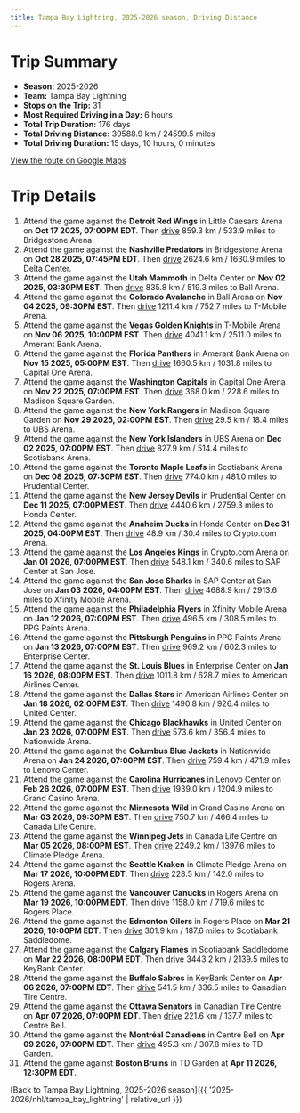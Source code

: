 ```yaml
---
title: Tampa Bay Lightning, 2025-2026 season, Driving Distance
---
```


# Trip Summary
- **Season:** 2025-2026
- **Team:** Tampa Bay Lightning
- **Stops on the Trip:** 31
- **Most Required Driving in a Day:** 6 hours
- **Total Trip Duration:** 176 days
- **Total Driving Distance:** 39588.9 km / 24599.5 miles
- **Total Driving Duration:** 15 days, 10 hours, 0 minutes

[View the route on Google Maps](https://www.google.com/maps/dir/Little+Caesars+Arena+Detroit/Bridgestone+Arena+Nashville/Delta+Center+Utah/Ball+Arena+Colorado/T-Mobile+Arena+Vegas/Amerant+Bank+Arena+Florida/Capital+One+Arena+Washington/Madison+Square+Garden+New+York/UBS+Arena+New+York/Scotiabank+Arena+Toronto/Prudential+Center+New+Jersey/Honda+Center+Anaheim/Crypto.com+Arena+Los+Angeles/SAP+Center+at+San+Jose+San+Jose/Xfinity+Mobile+Arena+Philadelphia/PPG+Paints+Arena+Pittsburgh/Enterprise+Center+St.+Louis/American+Airlines+Center+Dallas/United+Center+Chicago/Nationwide+Arena+Columbus/Lenovo+Center+Carolina/Grand+Casino+Arena+Minnesota/Canada+Life+Centre+Winnipeg/Climate+Pledge+Arena+Seattle/Rogers+Arena+Vancouver/Rogers+Place+Edmonton/Scotiabank+Saddledome+Calgary/KeyBank+Center+Buffalo/Canadian+Tire+Centre+Ottawa/Centre+Bell+Montréal/TD+Garden+Boston)

# Trip Details
1. Attend the game against the **Detroit Red Wings** in Little Caesars Arena on **Oct 17 2025, 07:00PM EDT**. Then [drive](https://www.google.com/maps/dir/Little+Caesars+Arena+Detroit/Bridgestone+Arena+Nashville) 859.3 km / 533.9 miles to Bridgestone Arena.
2. Attend the game against the **Nashville Predators** in Bridgestone Arena on **Oct 28 2025, 07:45PM EDT**. Then [drive](https://www.google.com/maps/dir/Bridgestone+Arena+Nashville/Delta+Center+Utah) 2624.6 km / 1630.9 miles to Delta Center.
3. Attend the game against the **Utah Mammoth** in Delta Center on **Nov 02 2025, 03:30PM EST**. Then [drive](https://www.google.com/maps/dir/Delta+Center+Utah/Ball+Arena+Colorado) 835.8 km / 519.3 miles to Ball Arena.
4. Attend the game against the **Colorado Avalanche** in Ball Arena on **Nov 04 2025, 09:30PM EST**. Then [drive](https://www.google.com/maps/dir/Ball+Arena+Colorado/T-Mobile+Arena+Vegas) 1211.4 km / 752.7 miles to T-Mobile Arena.
5. Attend the game against the **Vegas Golden Knights** in T-Mobile Arena on **Nov 06 2025, 10:00PM EST**. Then [drive](https://www.google.com/maps/dir/T-Mobile+Arena+Vegas/Amerant+Bank+Arena+Florida) 4041.1 km / 2511.0 miles to Amerant Bank Arena.
6. Attend the game against the **Florida Panthers** in Amerant Bank Arena on **Nov 15 2025, 05:00PM EST**. Then [drive](https://www.google.com/maps/dir/Amerant+Bank+Arena+Florida/Capital+One+Arena+Washington) 1660.5 km / 1031.8 miles to Capital One Arena.
7. Attend the game against the **Washington Capitals** in Capital One Arena on **Nov 22 2025, 07:00PM EST**. Then [drive](https://www.google.com/maps/dir/Capital+One+Arena+Washington/Madison+Square+Garden+New+York) 368.0 km / 228.6 miles to Madison Square Garden.
8. Attend the game against the **New York Rangers** in Madison Square Garden on **Nov 29 2025, 02:00PM EST**. Then [drive](https://www.google.com/maps/dir/Madison+Square+Garden+New+York/UBS+Arena+New+York) 29.5 km / 18.4 miles to UBS Arena.
9. Attend the game against the **New York Islanders** in UBS Arena on **Dec 02 2025, 07:00PM EST**. Then [drive](https://www.google.com/maps/dir/UBS+Arena+New+York/Scotiabank+Arena+Toronto) 827.9 km / 514.4 miles to Scotiabank Arena.
10. Attend the game against the **Toronto Maple Leafs** in Scotiabank Arena on **Dec 08 2025, 07:30PM EST**. Then [drive](https://www.google.com/maps/dir/Scotiabank+Arena+Toronto/Prudential+Center+New+Jersey) 774.0 km / 481.0 miles to Prudential Center.
11. Attend the game against the **New Jersey Devils** in Prudential Center on **Dec 11 2025, 07:00PM EST**. Then [drive](https://www.google.com/maps/dir/Prudential+Center+New+Jersey/Honda+Center+Anaheim) 4440.6 km / 2759.3 miles to Honda Center.
12. Attend the game against the **Anaheim Ducks** in Honda Center on **Dec 31 2025, 04:00PM EST**. Then [drive](https://www.google.com/maps/dir/Honda+Center+Anaheim/Crypto.com+Arena+Los+Angeles) 48.9 km / 30.4 miles to Crypto.com Arena.
13. Attend the game against the **Los Angeles Kings** in Crypto.com Arena on **Jan 01 2026, 07:00PM EST**. Then [drive](https://www.google.com/maps/dir/Crypto.com+Arena+Los+Angeles/SAP+Center+at+San+Jose+San+Jose) 548.1 km / 340.6 miles to SAP Center at San Jose.
14. Attend the game against the **San Jose Sharks** in SAP Center at San Jose on **Jan 03 2026, 04:00PM EST**. Then [drive](https://www.google.com/maps/dir/SAP+Center+at+San+Jose+San+Jose/Xfinity+Mobile+Arena+Philadelphia) 4688.9 km / 2913.6 miles to Xfinity Mobile Arena.
15. Attend the game against the **Philadelphia Flyers** in Xfinity Mobile Arena on **Jan 12 2026, 07:00PM EST**. Then [drive](https://www.google.com/maps/dir/Xfinity+Mobile+Arena+Philadelphia/PPG+Paints+Arena+Pittsburgh) 496.5 km / 308.5 miles to PPG Paints Arena.
16. Attend the game against the **Pittsburgh Penguins** in PPG Paints Arena on **Jan 13 2026, 07:00PM EST**. Then [drive](https://www.google.com/maps/dir/PPG+Paints+Arena+Pittsburgh/Enterprise+Center+St.+Louis) 969.2 km / 602.3 miles to Enterprise Center.
17. Attend the game against the **St. Louis Blues** in Enterprise Center on **Jan 16 2026, 08:00PM EST**. Then [drive](https://www.google.com/maps/dir/Enterprise+Center+St.+Louis/American+Airlines+Center+Dallas) 1011.8 km / 628.7 miles to American Airlines Center.
18. Attend the game against the **Dallas Stars** in American Airlines Center on **Jan 18 2026, 02:00PM EST**. Then [drive](https://www.google.com/maps/dir/American+Airlines+Center+Dallas/United+Center+Chicago) 1490.8 km / 926.4 miles to United Center.
19. Attend the game against the **Chicago Blackhawks** in United Center on **Jan 23 2026, 07:00PM EST**. Then [drive](https://www.google.com/maps/dir/United+Center+Chicago/Nationwide+Arena+Columbus) 573.6 km / 356.4 miles to Nationwide Arena.
20. Attend the game against the **Columbus Blue Jackets** in Nationwide Arena on **Jan 24 2026, 07:00PM EST**. Then [drive](https://www.google.com/maps/dir/Nationwide+Arena+Columbus/Lenovo+Center+Carolina) 759.4 km / 471.9 miles to Lenovo Center.
21. Attend the game against the **Carolina Hurricanes** in Lenovo Center on **Feb 26 2026, 07:00PM EST**. Then [drive](https://www.google.com/maps/dir/Lenovo+Center+Carolina/Grand+Casino+Arena+Minnesota) 1939.0 km / 1204.9 miles to Grand Casino Arena.
22. Attend the game against the **Minnesota Wild** in Grand Casino Arena on **Mar 03 2026, 09:30PM EST**. Then [drive](https://www.google.com/maps/dir/Grand+Casino+Arena+Minnesota/Canada+Life+Centre+Winnipeg) 750.7 km / 466.4 miles to Canada Life Centre.
23. Attend the game against the **Winnipeg Jets** in Canada Life Centre on **Mar 05 2026, 08:00PM EST**. Then [drive](https://www.google.com/maps/dir/Canada+Life+Centre+Winnipeg/Climate+Pledge+Arena+Seattle) 2249.2 km / 1397.6 miles to Climate Pledge Arena.
24. Attend the game against the **Seattle Kraken** in Climate Pledge Arena on **Mar 17 2026, 10:00PM EDT**. Then [drive](https://www.google.com/maps/dir/Climate+Pledge+Arena+Seattle/Rogers+Arena+Vancouver) 228.5 km / 142.0 miles to Rogers Arena.
25. Attend the game against the **Vancouver Canucks** in Rogers Arena on **Mar 19 2026, 10:00PM EDT**. Then [drive](https://www.google.com/maps/dir/Rogers+Arena+Vancouver/Rogers+Place+Edmonton) 1158.0 km / 719.6 miles to Rogers Place.
26. Attend the game against the **Edmonton Oilers** in Rogers Place on **Mar 21 2026, 10:00PM EDT**. Then [drive](https://www.google.com/maps/dir/Rogers+Place+Edmonton/Scotiabank+Saddledome+Calgary) 301.9 km / 187.6 miles to Scotiabank Saddledome.
27. Attend the game against the **Calgary Flames** in Scotiabank Saddledome on **Mar 22 2026, 08:00PM EDT**. Then [drive](https://www.google.com/maps/dir/Scotiabank+Saddledome+Calgary/KeyBank+Center+Buffalo) 3443.2 km / 2139.5 miles to KeyBank Center.
28. Attend the game against the **Buffalo Sabres** in KeyBank Center on **Apr 06 2026, 07:00PM EDT**. Then [drive](https://www.google.com/maps/dir/KeyBank+Center+Buffalo/Canadian+Tire+Centre+Ottawa) 541.5 km / 336.5 miles to Canadian Tire Centre.
29. Attend the game against the **Ottawa Senators** in Canadian Tire Centre on **Apr 07 2026, 07:00PM EDT**. Then [drive](https://www.google.com/maps/dir/Canadian+Tire+Centre+Ottawa/Centre+Bell+Montréal) 221.6 km / 137.7 miles to Centre Bell.
30. Attend the game against the **Montréal Canadiens** in Centre Bell on **Apr 09 2026, 07:00PM EDT**. Then [drive](https://www.google.com/maps/dir/Centre+Bell+Montréal/TD+Garden+Boston) 495.3 km / 307.8 miles to TD Garden.
31. Attend the game against **Boston Bruins** in TD Garden at **Apr 11 2026, 12:30PM EDT**.

[Back to Tampa Bay Lightning, 2025-2026 season]({{ '2025-2026/nhl/tampa_bay_lightning' | relative_url }})
